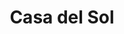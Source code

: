 ---
layout: post
title: Casa del Sol
city: montanita
country: ecuador
continent: america
ig_handle: casadelsolmontanita
tags: [surf, yoga]
location_type: coliving
location_embed: <iframe src="https://www.google.com/maps/embed?pb=!1m18!1m12!1m3!1d3987.8062301117775!2d-80.75921762416938!3d-1.819713636443556!2m3!1f0!2f0!3f0!3m2!1i1024!2i768!4f13.1!3m3!1m2!1s0x902dd4c2c5555555%3A0x1a935ccef8e76a1b!2sCasa%20del%20Sol%20-%20Eat.Sleep.Yoga.Surf!5e0!3m2!1sen!2sde!4v1696570682978!5m2!1sen!2sde" width="600" height="450" style="border:0;" allowfullscreen="" loading="lazy" referrerpolicy="no-referrer-when-downgrade"></iframe>   
speed_embed: 
contributor_gh_username: moralescastillo
contributor_ig_handle: paulo.oats
---